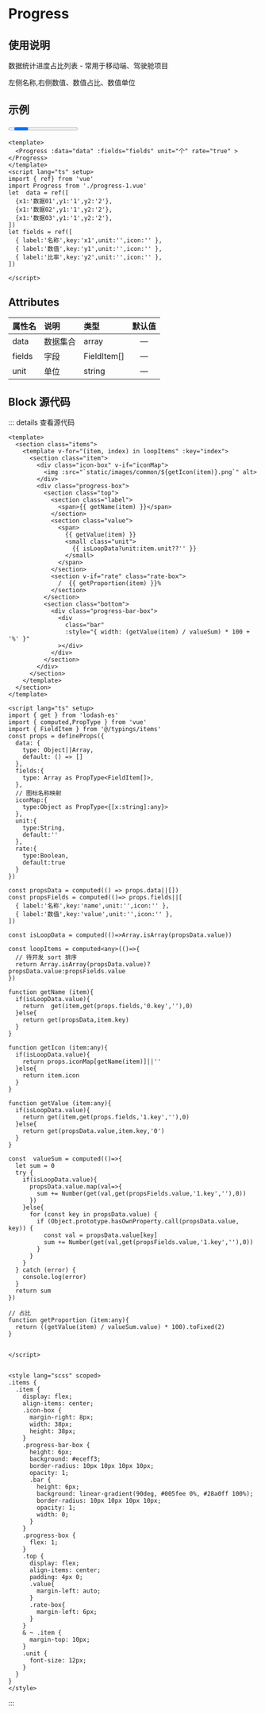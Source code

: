 

<script setup>
import { ref} from 'vue'
import Progress from './progress-1.vue'
let  data = ref([
  {x1:'数据01',y1:'1',y2:'2'},
  {x1:'数据02',y1:'1',y2:'2'},
  {x1:'数据03',y1:'1',y2:'2'},
])
let fields = ref([
  { label:'名称',key:'x1',unit:'',icon:'' },
  { label:'数值',key:'y1',unit:'',icon:'' },
  { label:'比率',key:'y2',unit:'',icon:'' },
])

</script>
# Progress
## 使用说明
数据统计进度占比列表 - 常用于移动端、驾驶舱项目

左侧名称,右侧数值、数值占比、数值单位

## 示例
<Progress :data="data" :fields="fields" unit="个" > </Progress>
``` vue
<template>
  <Progress :data="data" :fields="fields" unit="个" rate="true" > </Progress>
</template>
<script lang="ts" setup>
import { ref} from 'vue'
import Progress from './progress-1.vue'
let  data = ref([
  {x1:'数据01',y1:'1',y2:'2'},
  {x1:'数据02',y1:'1',y2:'2'},
  {x1:'数据03',y1:'1',y2:'2'},
])
let fields = ref([
  { label:'名称',key:'x1',unit:'',icon:'' },
  { label:'数值',key:'y1',unit:'',icon:'' },
  { label:'比率',key:'y2',unit:'',icon:'' },
])

</script>
```
## Attributes

| 属性名      | 说明        |  类型         |  默认值       | 
| :---        | :---   |   :---  |:----: |
| data   | 数据集合        | array      |—  |
| fields   | 字段      | FieldItem[]      | —  |
| unit   | 单位      | string      | —  |

## Block 源代码

::: details 查看源代码
``` vue
<template>
  <section class="items">
    <template v-for="(item, index) in loopItems" :key="index">
      <section class="item">
        <div class="icon-box" v-if="iconMap">
          <img :src="`static/images/common/${getIcon(item)}.png`" alt>
        </div>
        <div class="progress-box">
          <section class="top">
            <section class="label">
              <span>{{ getName(item) }}</span>
            </section>
            <section class="value">
              <span>
                {{ getValue(item) }}
                <small class="unit">
                  {{ isLoopData?unit:item.unit??'' }}
                </small>
              </span>
            </section>
            <section v-if="rate" class="rate-box">
              /  {{ getProportion(item) }}%
            </section>
          </section>
          <section class="bottom">
            <div class="progress-bar-box">
              <div
                class="bar"
                :style="{ width: (getValue(item) / valueSum) * 100 + '%' }"
              ></div>
            </div>
          </section>
        </div>
      </section>
    </template>
  </section>
</template>

<script lang="ts" setup>
import { get } from 'lodash-es'
import { computed,PropType } from 'vue'
import { FieldItem } from '@/typings/items'
const props = defineProps({
  data: {
    type: Object||Array,
    default: () => []
  },
  fields:{
    type: Array as PropType<FieldItem[]>,
  },
  // 图标名称映射
  iconMap:{
    type:Object as PropType<{[x:string]:any}>
  },
  unit:{
    type:String,
    default:''
  },
  rate:{
    type:Boolean,
    default:true
  }
})

const propsData = computed(() => props.data||[])
const propsFields = computed(()=> props.fields||[
  { label:'名称',key:'name',unit:'',icon:'' },
  { label:'数值',key:'value',unit:'',icon:'' },
])

const isLoopData = computed(()=>Array.isArray(propsData.value))

const loopItems = computed<any>(()=>{
  // 待开发 sort 排序
  return Array.isArray(propsData.value)?propsData.value:propsFields.value
})

function getName (item){
  if(isLoopData.value){
    return  get(item,get(props.fields,'0.key',''),0) 
  }else{
    return get(propsData,item.key)
  }
}

function getIcon (item:any){
  if(isLoopData.value){
    return props.iconMap[getName(item)]||''
  }else{
    return item.icon
  }
}

function getValue (item:any){
  if(isLoopData.value){
    return get(item,get(props.fields,'1.key',''),0) 
  }else{
    return get(propsData.value,item.key,'0')
  }
}

const  valueSum = computed(()=>{
  let sum = 0
  try {
    if(isLoopData.value){
      propsData.value.map(val=>{
        sum += Number(get(val,get(propsFields.value,'1.key',''),0))
      })
    }else{
      for (const key in propsData.value) {
        if (Object.prototype.hasOwnProperty.call(propsData.value, key)) {
          const val = propsData.value[key]
          sum += Number(get(val,get(propsFields.value,'1.key',''),0))
        }
      }
    }
  } catch (error) {
    console.log(error)
  }
  return sum
})

// 占比
function getProportion (item:any){
  return ((getValue(item) / valueSum.value) * 100).toFixed(2)
}


</script>


<style lang="scss" scoped>
.items {
  .item {
    display: flex;
    align-items: center;
    .icon-box {
      margin-right: 8px;
      width: 38px;
      height: 38px;
    }
    .progress-bar-box {
      height: 6px;
      background: #eceff3;
      border-radius: 10px 10px 10px 10px;
      opacity: 1;
      .bar {
        height: 6px;
        background: linear-gradient(90deg, #005fee 0%, #28a0ff 100%);
        border-radius: 10px 10px 10px 10px;
        opacity: 1;
        width: 0;
      }
    }
    .progress-box {
      flex: 1;
    }
    .top {
      display: flex;
      align-items: center;
      padding: 4px 0;
      .value{
        margin-left: auto;
      }
      .rate-box{
        margin-left: 6px;
      }
    }
    & ~ .item {
      margin-top: 10px;
    }
    .unit {
      font-size: 12px;
    }
  }
}
</style>

``` 
:::

<style module>
.button {
  color: red;
  font-weight: bold;
}
</style>